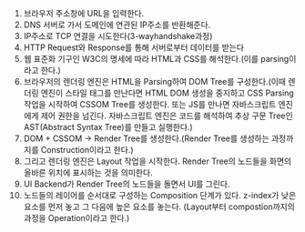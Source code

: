 1. 브라우저 주소창에 URL을 입력한다.
2. DNS 서버로 가서 도메인에 연관된 IP주소를 반환해준다.
3. IP주소로 TCP 연결을 시도한다(3-wayhandshake과정)
4. HTTP Request와 Response를 통해 서버로부터 데이터를 받는다
5. 웹 표준화 기구인 W3C의 명세에 따라 HTML과 CSS를 해석한다.(이를 parsing이라고 한다.)
6. 브라우저의 렌더링 엔진은 HTML을 Parsing하여 DOM Tree를 구성한다.(이때 렌더링 엔진이 스타일 태그를 만난다면 HTML DOM 생성을 중지하고 CSS Parsing작업을 시작하여 CSSOM Tree를 생성한다. 또는 JS를 만나면 자바스크립트 엔진에게 제어 권한을 넘긴다. 자바스크립트 엔진은 코드를 해석하여 추상 구문 Tree인 AST(Abstract Syntax Tree)를 만들고 실행한다.)
7. DOM + CSSOM -> Render Tree를 생성한다.(Render Tree를 생성하는 과정까지를 Construction이라고 한다.)
8. 그리고 렌더링 엔진은 Layout 작업을 시작한다. Render Tree의 노드들을 화면의 올바른 위치에 표시하는 것을 의미한다.
9. UI Backend가 Render Tree의 노드들을 돌면서 UI를 그린다.
10. 노드들의 레이어를 순서대로 구성하는 Composition 단계가 있다. z-index가 낮은 요소를 먼저 놓고 그 다음에 높은 요소를 놓는다. (Layout부터 compostion까지의 과정을 Operation이라고 한다.)